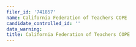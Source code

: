```yaml
---
filer_id: '741857'
name: California Federation of Teachers COPE
candidate_controlled_id: ''
data_warning:
title: California Federation of Teachers COPE
---
```

